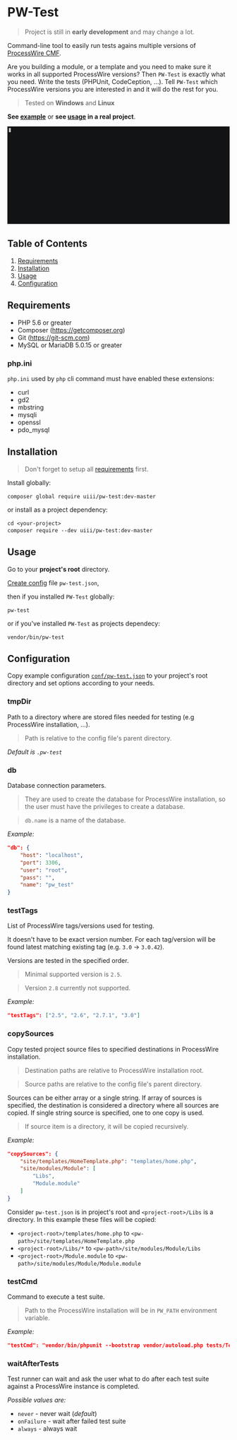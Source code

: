 # PW-Test

> Project is still in **early development** and may change a lot.

Command-line tool to easily run tests agains multiple versions of [ProcessWire CMF](https://processwire.com).

Are you building a module, or a template and you need to make sure it works in all supported ProcessWire versions?
Then `PW-Test` is exactly what you need. Write the tests (PHPUnit, CodeCeption, ...).
Tell `PW-Test` which ProcessWire versions you are interested in and it will do the rest for you.

> Tested on **Windows** and **Linux**

**See [example](https://github.com/uiii/pw-test/tree/master/example)**
or **see [usage](https://github.com/uiii/ProcessWire-FieldtypePDF#test-multiple-processwire-versions-automatically) in a real project**.

[![video](example/asciicast.gif)](https://asciinema.org/a/95368)

## Table of Contents

1. [Requirements](#requirements)
2. [Installation](#installation)
3. [Usage](#usage)
7. [Configuration](#configuration)

## Requirements

- PHP 5.6 or greater
- Composer (https://getcomposer.org)
- Git (https://git-scm.com)
- MySQL or MariaDB 5.0.15 or greater

### php.ini

`php.ini` used by `php` cli command must have enabled these extensions:

- curl
- gd2
- mbstring
- mysqli
- openssl
- pdo_mysql

## Installation

> Don't forget to setup all [requirements](#requirements) first.

Install globally:
```
composer global require uiii/pw-test:dev-master
```

or install as a project dependency:
```
cd <your-project>
composer require --dev uiii/pw-test:dev-master
```

## Usage

Go to your **project's root** directory.

[Create config](#configuration) file `pw-test.json`,

then if you installed `PW-Test` globally:
```
pw-test
```

or if you've installed `PW-Test` as projects dependecy:
```
vendor/bin/pw-test
```

## Configuration

Copy example configuration [`conf/pw-test.json`](conf/pw-test.json) to your project's root directory and set options according to your needs.

### tmpDir
Path to a directory where are stored files needed for testing
(e.g ProcessWire installation, ...).

> Path is relative to the config file's parent directory.

*Default is `.pw-test`*

### db
Database connection parameters.

> They are used to create the database
for ProcessWire installation, so the user
must have the privileges to create a database.

> `db.name` is a name of the database.

*Example:*
```json
"db": {
	"host": "localhost",
	"port": 3306,
	"user": "root",
	"pass": "",
	"name": "pw_test"
}
```

### testTags
List of ProcessWire tags/versions used for testing.

It doesn't have to be exact version number.
For each tag/version will be found latest matching
existing tag (e.g. `3.0` -> `3.0.42`).

Versions are tested in the specified order.

> Minimal supported version is `2.5`.

> Version `2.8` currently not supported.

*Example:*
```json
"testTags": ["2.5", "2.6", "2.7.1", "3.0"]
```

### copySources
Copy tested project source files to specified
destinations in ProcessWire installation.

> Destination paths are relative to ProcessWire
installation root.

> Source paths are relative to the config file's parent directory.

Sources can be either array or a single string.
If array of sources is specified, the destination
is considered a directory where all sources are copied.
If single string source is specified, one to one copy is used.

> If source item is a directory, it will be copied recursively.

*Example:*

```json
"copySources": {
	"site/templates/HomeTemplate.php": "templates/home.php",
	"site/modules/Module": [
		"Libs",
		"Module.module"
	]
}
```

Consider `pw-test.json` is in project's root and `<project-root>/Libs` is a directory. In this example these files will be copied:
- `<project-root>/templates/home.php` to `<pw-path>/site/templates/HomeTemplate.php`
- `<project-root>/Libs/*` to `<pw-path>/site/modules/Module/Libs`
- `<project-root>/Module.module` to `<pw-path>/site/modules/Module/Module.module`

### testCmd
Command to execute a test suite.

> Path to the ProcessWire installation will be in `PW_PATH` environment variable.

*Example:*
```json
"testCmd": "vendor/bin/phpunit --bootstrap vendor/autoload.php tests/Test.php"
```

### waitAfterTests
Test runner can wait and ask the user what to do
after each test suite against a ProcessWire instance is completed.

*Possible values are:*
- `never` - never wait (*default*)
- `onFailure` - wait after failed test suite
- `always` - always wait
